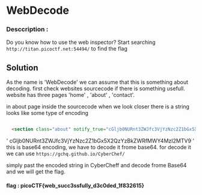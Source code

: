 # WebDecode


### Desccription :
Do you know how to use the web inspector?
Start searching `http://titan.picoctf.net:54494/` to find the flag


## Solution

As the name is 'WebDecode' we can assume that this is something about decoding. first check websites sourcecode if there is something usefull. website has three pages 'home' , 'about' , 'contact'.

in about page inside the sourcecode when we look closer there is a string looks like some type of encoding

```html

  <section class="about" notify_true="cGljb0NURnt3ZWJfc3VjYzNzc2Z1bGx5X2QzYzBkZWRfMWY4MzI2MTV9">

```

' cGljb0NURnt3ZWJfc3VjYzNzc2Z1bGx5X2QzYzBkZWRfMWY4MzI2MTV9 ' this is base64 encoding, we have to decode it frome base64. for decode it we can use `https://gchq.github.io/CyberChef/`

simply past the encoded string in CyberCheff and decode frome Base64 and we will get the flag.



#### flag :   picoCTF{web_succ3ssfully_d3c0ded_1f832615}